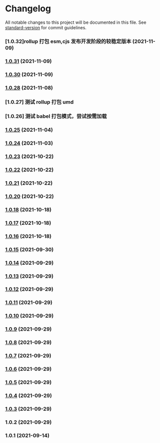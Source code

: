 # Changelog

All notable changes to this project will be documented in this file. See [standard-version](https://github.com/conventional-changelog/standard-version) for commit guidelines.

### [1.0.32]rollup 打包 esm,cjs 发布开发阶段的较稳定版本 (2021-11-09)

### [1.0.31](https://github.com/lbf911531/component-library/compare/v1.0.30...v1.0.31) (2021-11-09)

### [1.0.30](https://github.com/lbf911531/component-library/compare/v1.0.28...v1.0.30) (2021-11-09)

### [1.0.28](https://github.com/lbf911531/component-library/compare/v1.0.25...v1.0.28) (2021-11-08)

### [1.0.27] 测试 rollup 打包 umd

### [1.0.26] 测试 babel 打包模式，尝试按需加载

### [1.0.25](https://github.com/lbf911531/component-library/compare/v1.0.24...v1.0.25) (2021-11-04)

### [1.0.24](https://github.com/lbf911531/component-library/compare/v1.0.23...v1.0.24) (2021-11-03)

### [1.0.23](https://github.com/lbf911531/component-library/compare/v1.0.22...v1.0.23) (2021-10-22)

### [1.0.22](https://github.com/lbf911531/component-library/compare/v1.0.21...v1.0.22) (2021-10-22)

### [1.0.21](https://github.com/lbf911531/component-library/compare/v1.0.20...v1.0.21) (2021-10-22)

### [1.0.20](https://github.com/lbf911531/component-library/compare/v1.0.18...v1.0.20) (2021-10-22)

### [1.0.18](https://github.com/lbf911531/component-library/compare/v1.0.17...v1.0.18) (2021-10-18)

### [1.0.17](https://github.com/lbf911531/component-library/compare/v1.0.16...v1.0.17) (2021-10-18)

### [1.0.16](https://github.com/lbf911531/component-library/compare/v1.0.15...v1.0.16) (2021-10-18)

### [1.0.15](https://github.com/lbf911531/component-library/compare/v1.0.14...v1.0.15) (2021-09-30)

### [1.0.14](https://github.com/lbf911531/component-library/compare/v1.0.13...v1.0.14) (2021-09-29)

### [1.0.13](https://github.com/lbf911531/component-library/compare/v1.0.12...v1.0.13) (2021-09-29)

### [1.0.12](https://github.com/lbf911531/component-library/compare/v1.0.11...v1.0.12) (2021-09-29)

### [1.0.11](https://github.com/lbf911531/component-library/compare/v1.0.10...v1.0.11) (2021-09-29)

### [1.0.10](https://github.com/lbf911531/component-library/compare/v1.0.9...v1.0.10) (2021-09-29)

### [1.0.9](https://github.com/lbf911531/component-library/compare/v1.0.8...v1.0.9) (2021-09-29)

### [1.0.8](https://github.com/lbf911531/component-library/compare/v1.0.7...v1.0.8) (2021-09-29)

### [1.0.7](https://github.com/lbf911531/component-library/compare/v1.0.6...v1.0.7) (2021-09-29)

### [1.0.6](https://github.com/lbf911531/component-library/compare/v1.0.5...v1.0.6) (2021-09-29)

### [1.0.5](https://github.com/lbf911531/component-library/compare/v1.0.4...v1.0.5) (2021-09-29)

### [1.0.4](https://github.com/lbf911531/component-library/compare/v1.0.3...v1.0.4) (2021-09-29)

### [1.0.3](https://github.com/lbf911531/component-library/compare/v1.0.2...v1.0.3) (2021-09-29)

### 1.0.2 (2021-09-29)

### 1.0.1 (2021-09-14)

